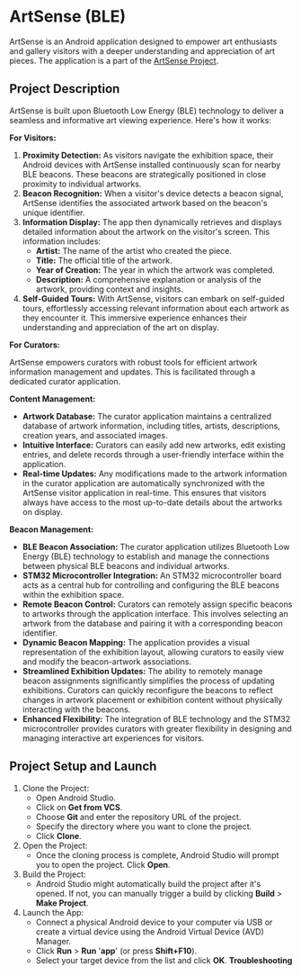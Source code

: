 # ArtSense (BLE)

ArtSense is an Android application designed to empower art enthusiasts and gallery visitors with a deeper understanding and appreciation of art pieces. The application is a part of the [ArtSense Project](https://github.com/xiguaakako/ES-TP). 

## Project Description

ArtSense is built upon Bluetooth Low Energy (BLE) technology to deliver a seamless and informative art viewing experience. Here's how it works:

**For Visitors:**

1. **Proximity Detection:** As visitors navigate the exhibition space, their Android devices with ArtSense installed continuously scan for nearby BLE beacons. These beacons are strategically positioned in close proximity to individual artworks.
2. **Beacon Recognition:** When a visitor's device detects a beacon signal, ArtSense identifies the associated artwork based on the beacon's unique identifier.
3. **Information Display:** The app then dynamically retrieves and displays detailed information about the artwork on the visitor's screen. This information includes:
    - **Artist:** The name of the artist who created the piece.
    - **Title:** The official title of the artwork.
    - **Year of Creation:** The year in which the artwork was completed.
    - **Description:** A comprehensive explanation or analysis of the artwork, providing context and insights.
4. **Self-Guided Tours:** With ArtSense, visitors can embark on self-guided tours, effortlessly accessing relevant information about each artwork as they encounter it. This immersive experience enhances their understanding and appreciation of the art on display.

**For Curators:**

ArtSense empowers curators with robust tools for efficient artwork information management and updates. This is facilitated through a dedicated curator application.

**Content Management:**

  - **Artwork Database:** The curator application maintains a centralized database of artwork information, including titles, artists, descriptions, creation years, and associated images.
  - **Intuitive Interface:** Curators can easily add new artworks, edit existing entries, and delete records through a user-friendly interface within the application.
  - **Real-time Updates:** Any modifications made to the artwork information in the curator application are automatically synchronized with the ArtSense visitor application in real-time. This ensures that visitors always have access to the most up-to-date details about the artworks on display.

**Beacon Management:**

  - **BLE Beacon Association:**  The curator application utilizes Bluetooth Low Energy (BLE) technology to establish and manage the connections between physical BLE beacons and individual artworks.
  - **STM32 Microcontroller Integration:** An STM32 microcontroller board acts as a central hub for controlling and configuring the BLE beacons within the exhibition space.
  - **Remote Beacon Control:** Curators can remotely assign specific beacons to artworks through the application interface. This involves selecting an artwork from the database and pairing it with a corresponding beacon identifier.
  - **Dynamic Beacon Mapping:** The application provides a visual representation of the exhibition layout, allowing curators to easily view and modify the beacon-artwork associations.
  - **Streamlined Exhibition Updates:** The ability to remotely manage beacon assignments significantly simplifies the process of updating exhibitions. Curators can quickly reconfigure the beacons to reflect changes in artwork placement or exhibition content without physically interacting with the beacons.
  - **Enhanced Flexibility:** The integration of BLE technology and the STM32 microcontroller provides curators with greater flexibility in designing and managing interactive art experiences for visitors.

## Project Setup and Launch

1. Clone the Project:
   * Open Android Studio.
   * Click on **Get from VCS**.
   * Choose **Git** and enter the repository URL of the project.
   * Specify the directory where you want to clone the project.
   * Click **Clone**.
2. Open the Project:
   * Once the cloning process is complete, Android Studio will prompt you to open the project. Click **Open**.
3. Build the Project:
   * Android Studio might automatically build the project after it's opened. If not, you can manually trigger a build by clicking **Build** > **Make Project**.
4. Launch the App:
   * Connect a physical Android device to your computer via USB or create a virtual device using the Android Virtual Device (AVD) Manager.
   * Click **Run** > **Run** '**app**' (or press **Shift+F10**).
   * Select your target device from the list and click **OK**. **Troubleshooting**